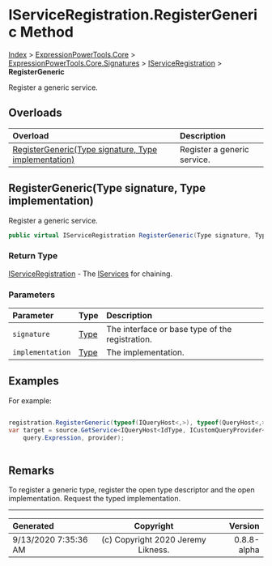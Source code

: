 ﻿# IServiceRegistration.RegisterGeneric Method

[Index](../index.md) > [ExpressionPowerTools.Core](ExpressionPowerTools.Core.a.md) > [ExpressionPowerTools.Core.Signatures](ExpressionPowerTools.Core.Signatures.n.md) > [IServiceRegistration](ExpressionPowerTools.Core.Signatures.IServiceRegistration.i.md) > **RegisterGeneric**

Register a generic service.

## Overloads

| Overload | Description |
| :-- | :-- |
| [RegisterGeneric(Type signature, Type implementation)](#registergenerictype-signature-type-implementation) | Register a generic service. |
## RegisterGeneric(Type signature, Type implementation)

Register a generic service.

```csharp
public virtual IServiceRegistration RegisterGeneric(Type signature, Type implementation)
```

### Return Type

 [IServiceRegistration](ExpressionPowerTools.Core.Signatures.IServiceRegistration.i.md)  - The [IServices](ExpressionPowerTools.Core.Signatures.IServices.i.md) for chaining.

### Parameters

| Parameter | Type | Description |
| :-- | :-- | :-- |
| `signature` | [Type](https://docs.microsoft.com/dotnet/api/system.type) | The interface or base type of the registration. |
| `implementation` | [Type](https://docs.microsoft.com/dotnet/api/system.type) | The implementation. |


## Examples

For example:

```csharp

registration.RegisterGeneric(typeof(IQueryHost<,>), typeof(QueryHost<,>));
var target = source.GetService<IQueryHost<IdType, ICustomQueryProvider<IdType>>>(
    query.Expression, provider);
            
```

## Remarks

To register a generic type, register the open type descriptor and the open
            implementation. Request the typed implementation.


---

| Generated | Copyright | Version |
| :-- | :-: | --: |
| 9/13/2020 7:35:36 AM | (c) Copyright 2020 Jeremy Likness. | 0.8.8-alpha |
